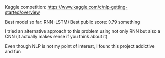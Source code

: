 Kaggle competition: https://www.kaggle.com/c/nlp-getting-started/overview

Best model so far: RNN (LSTM)
Best public score: 0.79 something

I tried an alternative approach to this problem using not only RNN but also a CNN (it actually makes sense if you think about it)

Even though NLP is not my point of interest, I found this project addictive and fun
